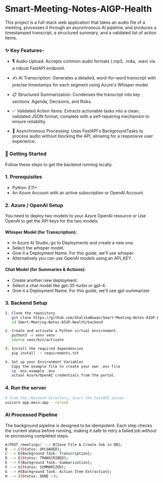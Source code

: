 # Smart-Meeting-Notes-AIGP-Health

This project is a full-stack web application that takes an audio file of a meeting, processes it through an asynchronous AI pipeline, and produces a timestamped transcript, a structured summary, and a validated list of action items.

### ✨ Key Features-
- 🎙️ Audio Upload: Accepts common audio formats (.mp3, .m4a, .wav) via a robust FastAPI endpoint.

- ✍️ AI Transcription: Generates a detailed, word-for-word transcript with precise timestamps for each segment using Azure's Whisper model.

- 📋 Structured Summarization: Condenses the transcript into key sections: Agenda, Decisions, and Risks.

- ✅ Validated Action Items: Extracts actionable tasks into a clean, validated JSON format, complete with a self-repairing mechanism to ensure reliability.

- 🔄 Asynchronous Processing: Uses FastAPI's BackgroundTasks to process audio without blocking the API, allowing for a responsive user experience.

### 🏁 Getting Started
Follow these steps to get the backend running locally.

### 1. Prerequisites
  - Python 3.11+
  - An Azure Account with an active subscription or OpenAI Account.

### 2. Azure / OpenAI Setup
You need to deploy two models to your Azure OpenAI resource or Use OpenAI to get the API keys for the two models.
#### Whisper Model (for Transcription):
- In Azure AI Studio, go to Deployments and create a new one.
- Select the whisper model.
- Give it a Deployment Name. For this guide, we'll use whisper.
- Alternatively you can use OpenAI models using an API_KEY.

#### Chat Model (for Summaries & Actions):
- Create another new deployment.
- Select a chat model like gpt-35-turbo or gpt-4.
- Give it a Deployment Name. For this guide, we'll use gpt-summarizer.

### 3. Backend Setup
```bash
1. Clone the repository
   git clone https://github.com/ShalikaNuwan/Smart-Meeting-Notes-AIGP-Health.git
   cd Smart-Meeting-Notes-AIGP-Health/backend

2. Create and activate a Python virtual environment.
   python3 -m venv venv
   source venv/bin/activate

3. Install the required dependencies
   pip install -r requirements.txt

4. Set up your Environment Variables
   Copy the example file to create your own .env file
   cp .env.example .env
   actual Azure/OpenAI credentials from the portal.
``` 
### 4. Run the server
```bash
# From the /backend directory, start the FastAPI server
uvicorn app.main:app --reload
```

### AI Processed Pipeline
The background pipeline is designed to be idempotent. Each step checks the current status before running, making it safe to retry a failed job without re-processing completed steps.
```bash
A[POST /meetings] --> B{Save File & Create Job in DB};
B --> C(Status: UPLOADED);
C --> D{Background Task: Transcription};
D --> E(Status: TRANSCRIBED);
E --> F{Background Task: Summarization};
F --> G(Status: SUMMARIZED);
G --> H{Background Task: Action Item Extraction};
H --> I(Status: DONE ✨);
``` 






